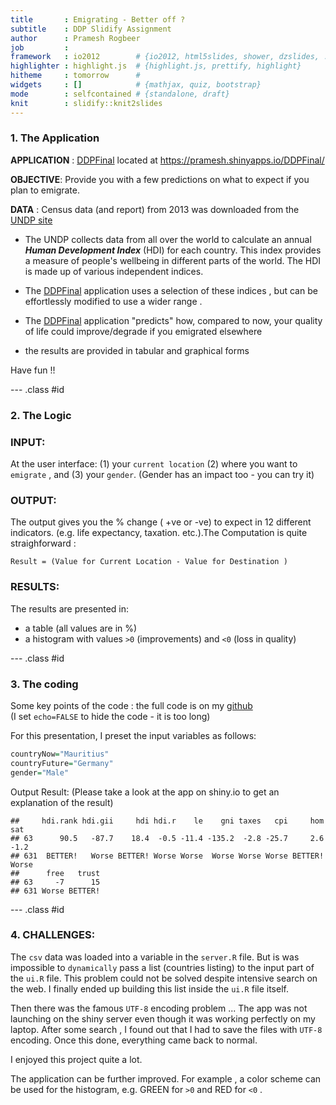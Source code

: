```yaml
---
title       : Emigrating - Better off ?
subtitle    : DDP Slidify Assignment
author      : Pramesh Rogbeer
job         : 
framework   : io2012        # {io2012, html5slides, shower, dzslides, ...}
highlighter : highlight.js  # {highlight.js, prettify, highlight}
hitheme     : tomorrow      # 
widgets     : []            # {mathjax, quiz, bootstrap}
mode        : selfcontained # {standalone, draft}
knit        : slidify::knit2slides
---
```

### 1. The Application 

**APPLICATION** :     [DDPFinal](https://pramesh.shinyapps.io/DDPFinal) located at https://pramesh.shinyapps.io/DDPFinal/

**OBJECTIVE**: Provide you with a few predictions on what to expect if you plan to emigrate.

**DATA** : Census data (and report) from 2013 was downloaded from the [UNDP site](http://hdr.undp.org/en/data) 



- The UNDP collects data from all over the world to calculate an annual  ***Human Development Index*** (HDI) for each country. This index provides a measure of people's wellbeing in different parts of the world. The HDI is made up of various independent indices. 

- The [DDPFinal](https://pramesh.shinyapps.io/DDPFinal) application uses a selection of these indices , but can be effortlessly modified to use a wider range .

- The [DDPFinal](https://pramesh.shinyapps.io/DDPFinal) application "predicts" how, compared to now, your quality of life could improve/degrade if you emigrated elsewhere

- the results are provided in tabular and graphical forms


Have fun !!



--- .class #id 

### 2. The Logic

### INPUT:  
 At the user interface: (1) your `current location` (2) where you want to `emigrate` , and (3) your `gender`. (Gender has an impact too - you can try it)

### OUTPUT: 
The output gives you the % change ( +ve or -ve) to expect in 12 different indicators. (e.g. life expectancy, taxation. etc.).The Computation is quite straighforward  :

`Result = (Value for Current Location - Value for Destination ) ` 

### RESULTS:
The results are presented in:

- a table (all values are in %)
- a histogram with values `>0` (improvements) and `<0` (loss in quality)




--- .class #id 

### 3. The coding
Some key points of the code : the full code is on my [github](https://github.com/Pramesh1/DDSlide2)  
(I set `echo=FALSE` to hide the code - it is too long)

For this presentation, I preset the input variables as follows:

```r
countryNow="Mauritius"
countryFuture="Germany"
gender="Male"
```


Output Result:
(Please take a look at the app on shiny.io to get an explanation of the result)


```
##     hdi.rank hdi.gii     hdi hdi.r    le    gni taxes   cpi     hom   sat
## 63      90.5   -87.7    18.4  -0.5 -11.4 -135.2  -2.8 -25.7     2.6  -1.2
## 631  BETTER!   Worse BETTER! Worse Worse  Worse Worse Worse BETTER! Worse
##      free   trust
## 63     -7      15
## 631 Worse BETTER!
```


--- .class #id 

### 4. CHALLENGES:

The `csv` data was loaded into a variable in the `server.R` file. But is was impossible to `dynamically` pass a list (countries listing) to the input part of the `ui.R` file. This problem could not be solved despite intensive search on the web.
I finally ended up building this list inside the `ui.R` file itself. 

Then there was the famous `UTF-8` encoding problem ... The app was not launching on the shiny server even though it was working perfectly on my laptop. After some search , I found out that I had to save the files with `UTF-8` encoding. Once this done, everything came back to normal.


I enjoyed this project quite a lot.

The application can be further improved. For example , a color scheme can be used for the histogram, e.g. GREEN for `>0` and RED for `<0` . 

